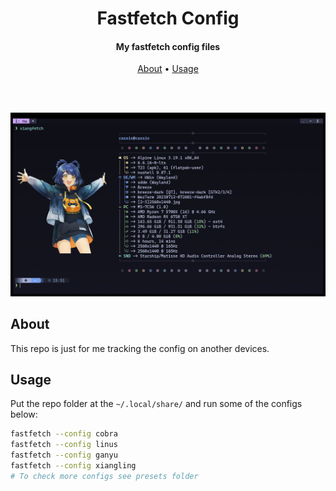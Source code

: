<h1 align="center">
  Fastfetch Config
</h1>

<h4 align="center">My fastfetch config files</h4>

<p align="center">
  <a href="#about">About</a> •
  <a href="#usage">Usage</a>

  <br><br>

  <img src="screenshot.png" alt="screenshot">
</p>

## About

This repo is just for me tracking the config on another devices.

## Usage

Put the repo folder at the ``~/.local/share/`` and run some of the configs below:

```sh
fastfetch --config cobra
fastfetch --config linus
fastfetch --config ganyu
fastfetch --config xiangling
# To check more configs see presets folder
```
